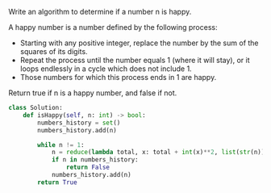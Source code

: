 Write an algorithm to determine if a number n is happy.

A happy number is a number defined by the following process:

- Starting with any positive integer, replace the number by the sum of the squares of its digits.
- Repeat the process until the number equals 1 (where it will stay), or it loops endlessly in a cycle which does not include 1.
- Those numbers for which this process ends in 1 are happy.
  
Return true if n is a happy number, and false if not.

```Python
class Solution:
    def isHappy(self, n: int) -> bool:
        numbers_history = set()
        numbers_history.add(n)

        while n != 1:
            n = reduce(lambda total, x: total + int(x)**2, list(str(n)), 0)
            if n in numbers_history:
                return False
            numbers_history.add(n)
        return True
```
